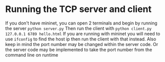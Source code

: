 # Running the TCP server and client
If you don't have mininet, you can open 2 terminals and begin by running the server
    ```python server.py```
Then run the client with 
   ```python client.py 127.0.0.1 6789 hello.html```
If you are running with mininet you will need to use ```ifconfig``` to find the host ip then run the client with that instead.
Also keep in mind the port number may be changed within the server code. Or the server code may be implemented to take the port number from the command line on runtime

